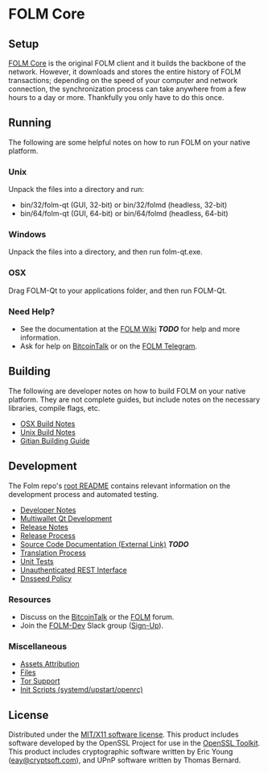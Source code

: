 FOLM Core
=====================

Setup
---------------------
[FOLM Core](http://folm.io) is the original FOLM client and it builds the backbone of the network. However, it downloads and stores the entire history of FOLM transactions; depending on the speed of your computer and network connection, the synchronization process can take anywhere from a few hours to a day or more. Thankfully you only have to do this once.

Running
---------------------
The following are some helpful notes on how to run FOLM on your native platform.

### Unix

Unpack the files into a directory and run:

- bin/32/folm-qt (GUI, 32-bit) or bin/32/folmd (headless, 32-bit)
- bin/64/folm-qt (GUI, 64-bit) or bin/64/folmd (headless, 64-bit)

### Windows

Unpack the files into a directory, and then run folm-qt.exe.

### OSX

Drag FOLM-Qt to your applications folder, and then run FOLM-Qt.

### Need Help?

* See the documentation at the [FOLM Wiki](https://github.com/folm/folm/wiki) ***TODO***
for help and more information.
* Ask for help on [BitcoinTalk](https://bitcointalk.org/index.php?topic=2254046.0) or on the [FOLM Telegram](https://t.me/FOLMcoinOfficialChat).

Building
---------------------
The following are developer notes on how to build FOLM on your native platform. They are not complete guides, but include notes on the necessary libraries, compile flags, etc.

- [OSX Build Notes](build-osx.md)
- [Unix Build Notes](build-unix.md)
- [Gitian Building Guide](gitian-building.md)

Development
---------------------
The Folm repo's [root README](https://github.com/FOLM-Project/FOLM/blob/master/README.md) contains relevant information on the development process and automated testing.

- [Developer Notes](developer-notes.md)
- [Multiwallet Qt Development](multiwallet-qt.md)
- [Release Notes](release-notes.md)
- [Release Process](release-process.md)
- [Source Code Documentation (External Link)](https://dev.visucore.com/bitcoin/doxygen/) ***TODO***
- [Translation Process](translation_process.md)
- [Unit Tests](unit-tests.md)
- [Unauthenticated REST Interface](REST-interface.md)
- [Dnsseed Policy](dnsseed-policy.md)

### Resources

* Discuss on the [BitcoinTalk](https://bitcointalk.org/index.php?topic=1262920.0) or the [FOLM](http://forum.folm.org/) forum.
* Join the [FOLM-Dev](https://folm-dev.slack.com/) Slack group ([Sign-Up](https://folm-dev.herokuapp.com/)).

### Miscellaneous
- [Assets Attribution](assets-attribution.md)
- [Files](files.md)
- [Tor Support](tor.md)
- [Init Scripts (systemd/upstart/openrc)](init.md)

License
---------------------
Distributed under the [MIT/X11 software license](http://www.opensource.org/licenses/mit-license.php).
This product includes software developed by the OpenSSL Project for use in the [OpenSSL Toolkit](https://www.openssl.org/). This product includes
cryptographic software written by Eric Young ([eay@cryptsoft.com](mailto:eay@cryptsoft.com)), and UPnP software written by Thomas Bernard.
